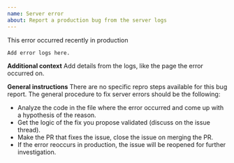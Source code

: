 ```yaml
---
name: Server error
about: Report a production bug from the server logs
---
```

<!--
  - Before filing a new issue, please do a quick search to check that it hasn't
  - already been filed on the [issue tracker](https://github.com/oppia/oppia/issues)._
  -->

This error occurred recently in production

```
Add error logs here.
```

**Additional context** Add details from the logs, like the page the error occurred on.

**General instructions**
There are no specific repro steps available for this bug report. The general procedure to fix server errors should be the following:

* Analyze the code in the file where the error occurred and come up with a hypothesis of the reason.
* Get the logic of the fix you propose validated (discuss on the issue thread).
* Make the PR that fixes the issue, close the issue on merging the PR.
* If the error reoccurs in production, the issue will be reopened for further investigation.
